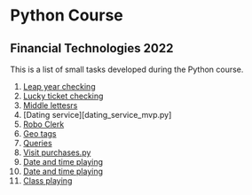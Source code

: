 # Python Course 
## Financial Technologies 2022
This is a list of small tasks developed during the Python course.

1. [Leap year checking](gregorian_leap_year.py)
2. [Lucky ticket checking](lucky_ticket.py)
3. [Middle lettesrs](middle_letters.py)
4. [Dating service][dating_service_mvp.py]
5. [Robo Clerk](clerk_robot.py)
6. [Geo tags](distinct_user_geo_tags.py)
7. [Queries](queries_by_words_count.py)
8. [Visit purchases.py](visit_purchases.py)
9. [Date and time playing](datetime_1.py)
10. [Date and time playing](datetime_2.py)
11. [Class playing](rates.py)
